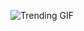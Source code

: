 ![Trending GIF](https://media2.giphy.com/media/v1.Y2lkPThiYjIxNzcydnYxdjVlaTVyZzlsOGpucWh0Nm14OGN5OTl6eTV4d20xNjF4MTl6NiZlcD12MV9naWZzX3NlYXJjaCZjdD1n/MT5UUV1d4CXE2A37Dg/giphy.gif)
